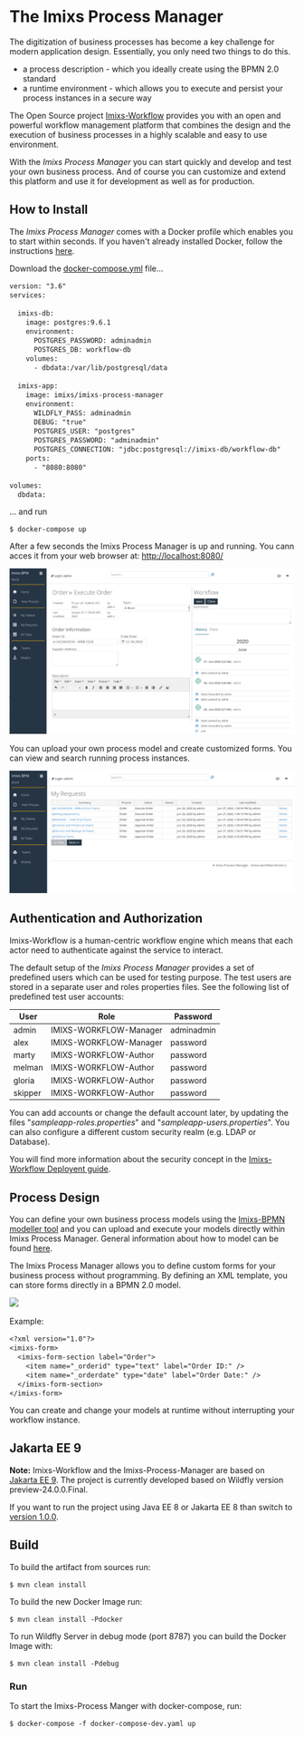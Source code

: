 # The Imixs Process Manager


The digitization of business processes has become a key challenge for modern application design.
Essentially, you only need two things to do this.

 - a process description - which you ideally create using the BPMN 2.0 standard
 - a runtime environment - which allows you to execute and persist your process instances in a secure way

The Open Source project [Imixs-Workflow](http://www.imixs.org) provides you with an open and powerful workflow management platform that combines the design and the execution of business processes in a highly scalable and easy to use environment.

With the *Imixs Process Manager* you can start quickly and develop and test your own business process. And of course you can customize and extend this platform and use it for development as well as for production.


## How to Install

The *Imixs Process Manager* comes with a Docker profile which enables you to start within  seconds. If you haven't already installed Docker, follow the instructions [here](https://docs.docker.com/get-docker/).

Download the [docker-compose.yml](https://raw.githubusercontent.com/imixs/imixs-process-manager/master/docker-compose.yml) file...

	version: "3.6"
	services:
	
	  imixs-db:
	    image: postgres:9.6.1
	    environment:
	      POSTGRES_PASSWORD: adminadmin
	      POSTGRES_DB: workflow-db
	    volumes: 
	      - dbdata:/var/lib/postgresql/data
	  
	  imixs-app:
	    image: imixs/imixs-process-manager
	    environment:
	      WILDFLY_PASS: adminadmin
	      DEBUG: "true"
	      POSTGRES_USER: "postgres"
	      POSTGRES_PASSWORD: "adminadmin"
	      POSTGRES_CONNECTION: "jdbc:postgresql://imixs-db/workflow-db"
	    ports:
	      - "8080:8080"
	
	volumes:
	  dbdata: 

... and run

	$ docker-compose up
	
After a few seconds the Imixs Process Manager is up and running. You cann acces it from your web browser at: [http://localhost:8080/](http://localhost:8080/)


<img src="./screen-002.png" />

You can upload your own process model and create customized forms. You can view and search running process instances.

<img src="./screen-001.png" />





## Authentication and Authorization

Imixs-Workflow is a human-centric workflow engine which means that each actor need to authenticate against the service to interact. 

The default setup of the *Imixs Process Manager* provides a set of predefined users which can be used for testing purpose. The test users are stored in a separate user and roles properties files.  See the following list of predefined test user accounts:

| User    | Role                   | Password |
|---------|------------------------|----------|
| admin   | IMIXS-WORKFLOW-Manager | adminadmin |
| alex    | IMIXS-WORKFLOW-Manager | password |
| marty   | IMIXS-WORKFLOW-Author  | password |
| melman  | IMIXS-WORKFLOW-Author  | password |
| gloria  | IMIXS-WORKFLOW-Author  | password |
| skipper | IMIXS-WORKFLOW-Author  | password |

You can add accounts or change the default account later, by updating the files "_sampleapp-roles.properties_" and "_sampleapp-users.properties_". You can also configure a different custom security realm (e.g. LDAP or Database).

You will find more information about the security concept in the [Imixs-Workflow Deployent guide](https://www.imixs.org/doc/deployment/index.html).



	
	
## Process Design

You can define your own business process models using the [Imixs-BPMN modeller tool](https://www.imixs.org/doc/modelling/index.html) and you can upload and execute your models directly within Imixs Process Manager. General information about how to model can be found [here](https://www.imixs.org/doc/modelling/howto.html). 

The Imixs Process Manager allows you to define custom forms for your business process without programming. By defining an XML template, you can store forms directly in a BPMN 2.0 model.

<img src="https://raw.githubusercontent.com/imixs/imixs-process-manager/master/src/main/webapp/pages/model-example.png" />

Example:

	<?xml version="1.0"?>
	<imixs-form>
	  <imixs-form-section label="Order">
	    <item name="_orderid" type="text" label="Order ID:" />
	    <item name="_orderdate" type="date" label="Order Date:" />
	  </imixs-form-section>
	</imixs-form>

You can create and change your models at runtime without interrupting your workflow instance.



## Jakarta EE 9

**Note:** Imixs-Workflow and the Imixs-Process-Manager are based on [Jakarta EE 9](https://jakarta.ee/). The project is currently developed based on Wildfly version preview-24.0.0.Final.

If you want to run the project using Java EE 8 or Jakarta EE 8 than switch to [version 1.0.0](https://github.com/imixs/imixs-process-manager/releases). 

## Build

To build the artifact from sources run:

	$ mvn clean install
	
To build the new Docker Image run:

	$ mvn clean install -Pdocker
	
To run Wildfly Server in debug mode (port 8787) you can build the Docker Image with:

	$ mvn clean install -Pdebug
	


### Run

To start the Imixs-Process Manger with docker-compose, run:

	$ docker-compose -f docker-compose-dev.yaml up
	




												